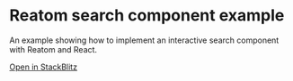 # Reatom search component example

An example showing how to implement an interactive search component with Reatom and React.

[Open in StackBlitz](https://stackblitz.com/github/artalar/reatom/tree/v3/examples/react-search)
